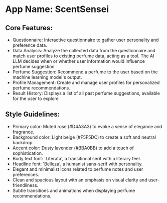 # **App Name**: ScentSensei

## Core Features:

- Questionnaire: Interactive questionnaire to gather user personality and preference data.
- Data Analysis: Analyze the collected data from the questionnaire and match user profiles to existing perfume data, acting as a tool. The AI LLM decides when or whether user information would influence perfume suggestion
- Perfume Suggestion: Recommend a perfume to the user based on the machine learning model's output.
- Profile Management: Create and manage user profiles for personalized perfume recommendations.
- Result History: Displays a list of all past perfume suggestions, available for the user to explore

## Style Guidelines:

- Primary color: Muted rose (#D4A3A3) to evoke a sense of elegance and fragrance.
- Background color: Light beige (#F5F5DC) to create a soft and neutral backdrop.
- Accent color: Dusty lavender (#BBA0BB) to add a touch of sophistication.
- Body text font: 'Literata', a transitional serif with a literary feel.
- Headline font: 'Belleza', a humanist sans-serif with personality.
- Elegant and minimalist icons related to perfume notes and user preferences.
- Clean and spacious layout with an emphasis on visual clarity and user-friendliness.
- Subtle transitions and animations when displaying perfume recommendations.